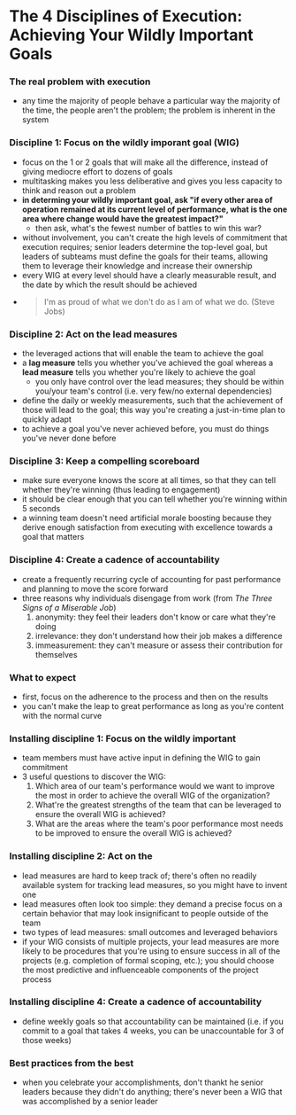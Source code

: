# The 4 Disciplines of Execution: Achieving Your Wildly Important Goals

### The real problem with execution

* any time the majority of people behave a particular way the majority of the time, the people aren't the problem; the problem is inherent in the system

### Discipline 1: Focus on the wildly imporant goal (WIG)

* focus on the 1 or 2 goals that will make all the difference, instead of giving mediocre effort to dozens of goals
* multitasking makes you less deliberative and gives you less capacity to think and reason out a problem
* **in determing your wildly important goal, ask "if every other area of operation remained at its current level of performance, what is the one area where change would have the greatest impact?"** 
  * then ask, what's the fewest number of battles to win this war?
* without involvement, you can't create the high levels of commitment that execution requires; senior leaders determine the top-level goal, but leaders of subteams must define the goals for their teams, allowing them to leverage their knowledge and increase their ownership
* every WIG at every level should have a clearly measurable result, and the date by which the result should be achieved
* > I'm as proud of what we don't do as I am of what we do. (Steve Jobs)

### Discipline 2: Act on the lead measures

* the leveraged actions that will enable the team to achieve the goal
* a **lag measure** tells you whether you've achieved the goal whereas a **lead measure** tells you whether you're likely to achieve the goal
  - you only have control over the lead measures; they should be within you/your team's control (i.e. very few/no external dependencies)
* define the daily or weekly measurements, such that the achievement of those will lead to the goal; this way you're creating a just-in-time plan to quickly adapt
* to achieve a goal you've never achieved before, you must do things you've never done before

### Discipline 3: Keep a compelling scoreboard

* make sure everyone knows the score at all times, so that they can tell whether they're winning (thus leading to engagement)
* it should be clear enough that you can tell whether you're winning within 5 seconds
* a winning team doesn't need artificial morale boosting because they derive enough satisfaction from executing with excellence towards a goal that matters

### Discipline 4: Create a cadence of accountability

* create a frequently recurring cycle of accounting for past performance and planning to move the score forward
* three reasons why individuals disengage from work (from _The Three Signs of a Miserable Job_)
  1. anonymity: they feel their leaders don't know or care what they're doing
  2. irrelevance: they don't understand how their job makes a difference
  3. immeasurement: they can't measure or assess their contribution for themselves

### What to expect

* first, focus on the adherence to the process and then on the results
* you can't make the leap to great performance as long as you're content with the normal curve

### Installing discipline 1: Focus on the wildly important

* team members must have active input in defining the WIG to gain commitment
* 3 useful questions to discover the WIG:
  1. Which area of our team's performance would we want to improve the most in order to achieve the overall WIG of the organization?
  2. What're the greatest strengths of the team that can be leveraged to ensure the overall WIG is achieved?
  3. What are the areas where the team's poor performance most needs to be improved to ensure the overall WIG is achieved?

### Installing discipline 2: Act on the

* lead measures are hard to keep track of; there's often no readily available system for tracking lead measures, so you might have to invent one
* lead measures often look too simple: they demand a precise focus on a certain behavior that may look insignificant to people outside of the team
* two types of lead measures: small outcomes and leveraged behaviors
* if your WIG consists of multiple projects, your lead measures are more likely to be procedures that you're using to ensure success in all of the projects (e.g. completion of formal scoping, etc.); you should choose the most predictive and influenceable components of the project process

### Installing discipline 4: Create a cadence of accountability

* define weekly goals so that accountability can be maintained (i.e. if you commit to a goal that takes 4 weeks, you can be unaccountable for 3 of those weeks)

### Best practices from the best

* when you celebrate your accomplishments, don't thankt he senior leaders because they didn't do anything; there's never been a WIG that was accomplished by a senior leader
